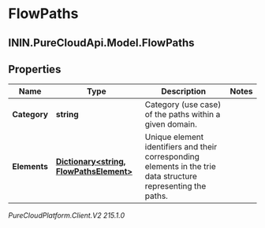 # FlowPaths

## ININ.PureCloudApi.Model.FlowPaths

## Properties

|Name | Type | Description | Notes|
|------------ | ------------- | ------------- | -------------|
| **Category** | **string** | Category (use case) of the paths within a given domain. | |
| **Elements** | [**Dictionary&lt;string, FlowPathsElement&gt;**](FlowPathsElement) | Unique element identifiers and their corresponding elements in the trie data structure representing the paths. | |



_PureCloudPlatform.Client.V2 215.1.0_
